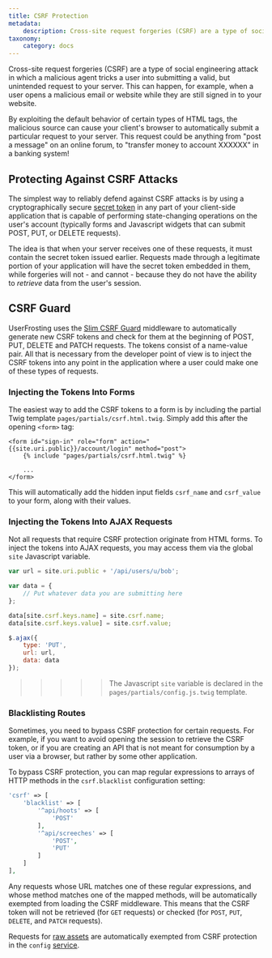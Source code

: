 ```yaml
---
title: CSRF Protection
metadata:
    description: Cross-site request forgeries (CSRF) are a type of social engineering attack in which a malicious agent tricks a user into submitting a valid, but unintended request to your server.  UserFrosting mitigates this risk with a secret token embedded into all forms on your website.
taxonomy:
    category: docs
---
```


Cross-site request forgeries (CSRF) are a type of social engineering attack in which a malicious agent tricks a user into submitting a valid, but unintended request to your server.  This can happen, for example, when a user opens a malicious email or website while they are still signed in to your website.

By exploiting the default behavior of certain types of HTML tags, the malicious source can cause your client's browser to automatically submit a particular request to your server.  This request could be anything from "post a message" on an online forum, to "transfer money to account XXXXXX" in a banking system!

## Protecting Against CSRF Attacks

The simplest way to reliably defend against CSRF attacks is by using a cryptographically secure [secret token](https://www.owasp.org/index.php/CSRF_Prevention_Cheat_Sheet#Synchronizer_.28CSRF.29_Tokens) in any part of your client-side application that is capable of performing state-changing operations on the user's account (typically forms and Javascript widgets that can submit POST, PUT, or DELETE requests).

The idea is that when your server receives one of these requests, it must contain the secret token issued earlier.  Requests made through a legitimate portion of your application will have the secret token embedded in them, while forgeries will not - and cannot - because they do not have the ability to *retrieve* data from the user's session.

## CSRF Guard

UserFrosting uses the [Slim CSRF Guard](https://github.com/slimphp/Slim-Csrf) middleware to automatically generate new CSRF tokens and check for them at the beginning of POST, PUT, DELETE and PATCH requests.  The tokens consist of a name-value pair.  All that is necessary from the developer point of view is to inject the CSRF tokens into any point in the application where a user could make one of these types of requests.

### Injecting the Tokens Into Forms

The easiest way to add the CSRF tokens to a form is by including the partial Twig template `pages/partials/csrf.html.twig`.  Simply add this after the opening `<form>` tag:

```twig
<form id="sign-in" role="form" action="{{site.uri.public}}/account/login" method="post">
    {% include "pages/partials/csrf.html.twig" %}
    
    ...
</form>
```

This will automatically add the hidden input fields `csrf_name` and `csrf_value` to your form, along with their values.

### Injecting the Tokens Into AJAX Requests

Not all requests that require CSRF protection originate from HTML forms.  To inject the tokens into AJAX requests, you may access them via the global `site` Javascript variable.

```js
var url = site.uri.public + '/api/users/u/bob';

var data = {
    // Put whatever data you are submitting here
};

data[site.csrf.keys.name] = site.csrf.name;
data[site.csrf.keys.value] = site.csrf.value;

$.ajax({
    type: 'PUT',
    url: url,
    data: data
});
```

>>>>> The Javascript `site` variable is declared in the `pages/partials/config.js.twig` template.

### Blacklisting Routes

Sometimes, you need to bypass CSRF protection for certain requests.  For example, if you want to avoid opening the session to retrieve the CSRF token, or if you are creating an API that is not meant for consumption by a user via a browser, but rather by some other application.

To bypass CSRF protection, you can map regular expressions to arrays of HTTP methods in the `csrf.blacklist` configuration setting:

```php
'csrf' => [
    'blacklist' => [
        '^api/hoots' => [
            'POST'
        ],
        '^api/screeches' => [
            'POST',
            'PUT'
        ]
    ]
],
```

Any requests whose URL matches one of these regular expressions, and whose method matches one of the mapped methods, will be automatically exempted from loading the CSRF middleware.  This means that the CSRF token will not be retrieved (for `GET` requests) or checked (for `POST`, `PUT`, `DELETE`, and `PATCH` requests).

Requests for [raw assets](/asset-management/basic-usage#PublicassetURLs) are automatically exempted from CSRF protection in the `config` [service](/services/default-services#config).

